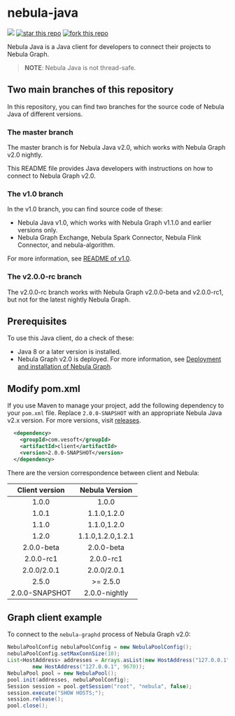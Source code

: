# nebula-java

![](https://img.shields.io/badge/language-java-orange.svg)
[![star this repo](http://githubbadges.com/star.svg?user=vesoft-inc&repo=nebula-java&style=default)](https://github.com/vesoft-inc/nebula-java)
[![fork this repo](http://githubbadges.com/fork.svg?user=vesoft-inc&repo=nebula-java&style=default)](https://github.com/vesoft-inc/nebula-java/fork)

Nebula Java is a Java client for developers to connect their projects to Nebula Graph.

> **NOTE**: Nebula Java is not thread-safe.

## Two main branches of this repository

In this repository, you can find two branches for the source code of Nebula Java of different versions.

### The master branch

The master branch is for Nebula Java v2.0, which works with Nebula Graph v2.0 nightly.

This README file provides Java developers with instructions on how to connect to Nebula Graph v2.0.

### The v1.0 branch

In the v1.0 branch, you can find source code of these:

- Nebula Java v1.0, which works with Nebula Graph v1.1.0 and earlier versions only.
- Nebula Graph Exchange, Nebula Spark Connector, Nebula Flink Connector, and nebula-algorithm.

For more information, see [README of v1.0](https://github.com/vesoft-inc/nebula-java/blob/v1.0/README.md).

### The v2.0.0-rc branch

The v2.0.0-rc branch works with Nebula Graph v2.0.0-beta and v2.0.0-rc1, but not for the latest nightly Nebula Graph.

## Prerequisites

To use this Java client, do a check of  these:

- Java 8 or a later version is installed.
- Nebula Graph v2.0 is deployed. For more information, see [Deployment and installation of Nebula Graph](https://docs.nebula-graph.io/2.0/4.deployment-and-installation/1.resource-preparations/ "Click to go to Nebula Graph website").

## Modify pom.xml

If you use Maven to manage your project, add the following dependency to your `pom.xml` file. 
Replace `2.0.0-SNAPSHOT` with an appropriate Nebula Java v2.x version. 
For more versions, visit [releases](https://github.com/vesoft-inc/nebula-java/releases).

```xml
  <dependency>
    <groupId>com.vesoft</groupId>
    <artifactId>client</artifactId>
    <version>2.0.0-SNAPSHOT</version>
  </dependency>
```
There are the version correspondence between client and Nebula:

| Client version | Nebula Version |
|:--------------:|:-------------------:|
|     1.0.0      |       1.0.0         |
|     1.0.1      |     1.1.0,1.2.0     |
|     1.1.0      |     1.1.0,1.2.0     |
|     1.2.0      | 1.1.0,1.2.0,1.2.1   |
|    2.0.0-beta  |      2.0.0-beta     |
|    2.0.0-rc1   |       2.0.0-rc1     |
|  2.0.0/2.0.1   |    2.0.0/2.0.1      |
|    2.5.0       |      >= 2.5.0       |
|  2.0.0-SNAPSHOT|    2.0.0-nightly    |

## Graph client example

To connect to the `nebula-graphd` process of Nebula Graph v2.0:

```java
NebulaPoolConfig nebulaPoolConfig = new NebulaPoolConfig();
nebulaPoolConfig.setMaxConnSize(10);
List<HostAddress> addresses = Arrays.asList(new HostAddress("127.0.0.1", 9669),
        new HostAddress("127.0.0.1", 9670));
NebulaPool pool = new NebulaPool();
pool.init(addresses, nebulaPoolConfig);
Session session = pool.getSession("root", "nebula", false);
session.execute("SHOW HOSTS;");
session.release();
pool.close();
```

